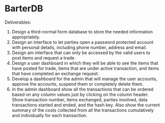 # BarterDB
Deliverables:
1. Design a third-normal form database to store the needed information appropriately.
2. Design an interface to let parties open a password protected account with personal details, including
    phone number, address and email.
3. Design am interface that can only be accessed by the valid users to post items and request a trade.
4. Design a user dashboard in which they will be able to see the items that have posted for trade, items
    that are under active transaction, and items that have completed an exchange request.
5. Develop a dashboard for the admin that will manage the user accounts, approve the accounts,
    suspend them or completely delete them.
6. In the admin dashboard show all the transactions that can be ordered based on any column values
    just by clicking on the column header. Show transaction number, items exchanged, parties involved,
    data transactions started and ended, and the hash key. Also show the current summary of the costs
    collected from all the transactions cumulatively and individually for each transaction.
